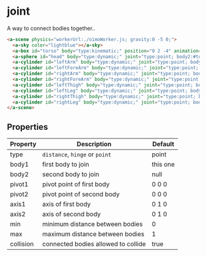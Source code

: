 # joint

A way to connect bodies together..

```html
<a-scene physics="workerUrl:./oimoWorker.js; gravity:0 -5 0;">
  <a-sky color="lightblue"></a-sky>
  <a-box id="torso" body="type:kinematic;" position="0 2 -4" animation="property:position; to:0 2 -5; loop:true; easing:linear; dir:alternate;" animation__2="property:rotation; to:0 360 0; loop:true; easing:linear; dur:30000;" width="1" height="1.75" depth="0.5"></a-box>
  <a-sphere id="head" body="type:dynamic;" joint="type:point; body2:#torso; pivot1:0 -0.5 0; pivot2:0 0.875 0;" position="0 4 -4" radius="0.5"></a-sphere>
  <a-cylinder id="leftArm" body="type:dynamic;" joint="type:point; body2:#torso; pivot1:0 -0.6 0; pivot2:-0.6 0.875 0;" position="-1.5 3 -4" radius="0.25" height="1" rotation="0 0 90"></a-cylinder>
  <a-cylinder id="leftForeArm" body="type:dynamic;" joint="type:point; body2:#leftArm; pivot1:0 -0.6 0; pivot2:0 0.5 0;" position="-2.5 3 -4" radius="0.25" height="1" rotation="0 0 90"></a-cylinder>
  <a-cylinder id="rightArm" body="type:dynamic;" joint="type:point; body2:#torso; pivot1:0 -0.6 0; pivot2:0.6 0.875 0;" position="1.5 3 -4" radius="0.25" height="1" rotation="0 0 -90"></a-cylinder>
  <a-cylinder id="rightForeArm" body="type:dynamic;" joint="type:point; body2:#rightArm; pivot1:0 -0.6 0; pivot2:0 0.5 0;" position="2.5 3 -4" radius="0.25" height="1" rotation="0 0 -90"></a-cylinder>
  <a-cylinder id="leftThigh" body="type:dynamic;" joint="type:point; body2:#torso; pivot1:0 0.6 0; pivot2:-0.5 -0.75 0;" position="-0.5 0 -4" radius="0.25" height="1"></a-cylinder>
  <a-cylinder id="leftLeg" body="type:dynamic;" joint="type:point; body2:#leftThigh; pivot1:0 0.6 0; pivot2:0 -0.5 0;" position="-0.5 -1 -4" radius="0.25" height="1"></a-cylinder>
  <a-cylinder id="rightThigh" body="type:dynamic;" joint="type:point; body2:#torso; pivot1:0 0.6 0; pivot2:0.5 -0.75 0;" position="0.5 0 -4" radius="0.25" height="1"></a-cylinder>
  <a-cylinder id="rightLeg" body="type:dynamic;" joint="type:point; body2:#rightThigh; pivot1:0 0.6 0; pivot2:0 -0.5 0;" position="0.5 -1 -4" radius="0.25" height="1"></a-cylinder>
</a-scene>
```

## Properties

| Property  | Description                         | Default  |
| --------- | ----------------------------------- | -------- |
| type      | `distance`, `hinge` or `point`      | point    |
| body1     | first body to join                  | this one |
| body2     | second body to join                 | null     |
| pivot1    | pivot point of first body           | 0 0 0    |
| pivot2    | pivot point of second body          | 0 0 0    |
| axis1     | axis of first body                  | 0 1 0    |
| axis2     | axis of second body                 | 0 1 0    |
| min       | minimum distance between bodies     | 0        |
| max       | maximum distance between bodies     | 1        |
| collision | connected bodies allowed to collide | true     |


